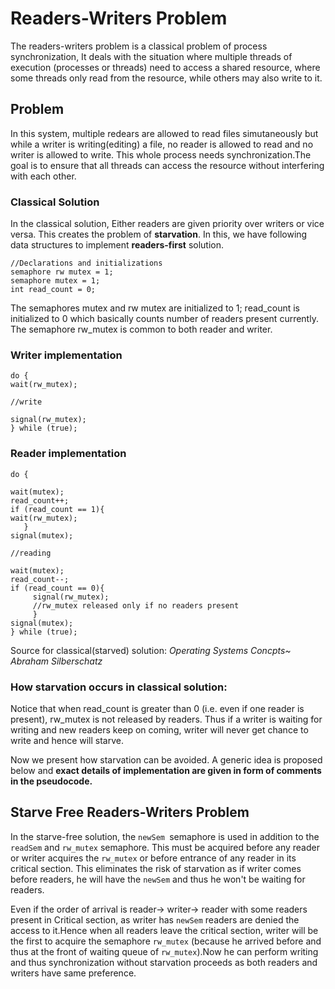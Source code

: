 # Readers-Writers Problem
The readers-writers problem is a classical problem of process synchronization,  It deals with the situation where multiple threads of execution (processes or threads) need to access a shared resource, where some threads only read from the resource, while others may also write to it. 
## Problem
 In this system, multiple redears are allowed to read files simutaneously but while a writer is writing(editing) a file, no reader is allowed to read and no writer is allowed to write. This whole process needs synchronization.The goal is to ensure that all threads can access the resource without interfering with each other.

### Classical Solution
 In the classical solution, Either readers are given priority over writers or vice versa. This creates the problem of **starvation**.
 In this, we have following data structures to implement **readers-first** solution.

```
//Declarations and initializations
semaphore rw mutex = 1;
semaphore mutex = 1;
int read_count = 0;
```

The semaphores mutex and rw mutex are initialized to 1; read_count is
initialized to 0 which basically counts number of readers present currently. The semaphore rw_mutex is common to both reader and writer. 

### Writer implementation
```
do {
wait(rw_mutex);

//write

signal(rw_mutex);
} while (true);
```

### Reader implementation
```
do { 

wait(mutex);
read_count++;
if (read_count == 1){
wait(rw_mutex);
   }
signal(mutex);

//reading

wait(mutex);
read_count--;
if (read_count == 0){
     signal(rw_mutex);
     //rw_mutex released only if no readers present
     }
signal(mutex);
} while (true);
```

Source for classical(starved) solution: _Operating Systems Concpts~ Abraham Silberschatz_

### How starvation occurs in classical solution:
   Notice that when read_count is greater than 0 (i.e. even if one reader is present), rw_mutex is not released by readers. Thus if a writer is waiting for writing and new readers keep on coming, writer will never get chance to write and hence will starve.


 Now we present how starvation can be avoided. A generic idea is proposed below and **exact details of implementation are given in form of comments in the pseudocode.**
 ## Starve Free Readers-Writers Problem

In the starve-free solution, the `newSem `semaphore is used in addition to the `readSem` and `rw_mutex` semaphore. This must be acquired before any reader or writer  acquires the `rw_mutex` or before entrance of any reader in its critical section. This eliminates the risk of starvation as if writer comes before readers, he will have the `newSem` and thus he won't be waiting for readers.

Even if the order of arrival is reader-> writer-> reader with some readers present in Critical section, as writer has `newSem` readers are denied the access to it.Hence when all readers leave the critical section, writer will be the first to acquire the semaphore `rw_mutex`  (because he arrived before and thus at the front of waiting queue of `rw_mutex`).Now he can perform writing and thus synchronization without starvation proceeds as both readers and writers have same preference.

